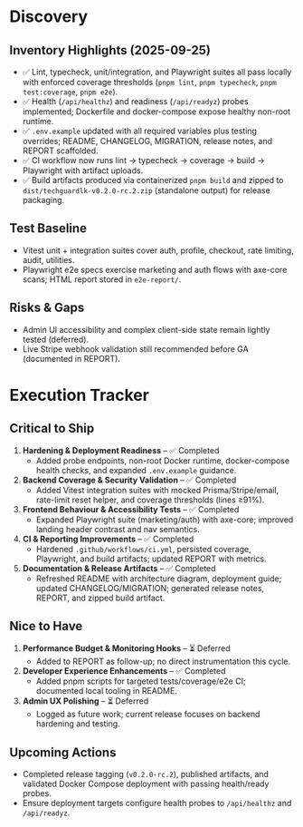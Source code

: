 # Discovery

## Inventory Highlights (2025-09-25)
- ✅ Lint, typecheck, unit/integration, and Playwright suites all pass locally with enforced coverage thresholds (`pnpm lint`, `pnpm typecheck`, `pnpm test:coverage`, `pnpm e2e`).
- ✅ Health (`/api/healthz`) and readiness (`/api/readyz`) probes implemented; Dockerfile and docker-compose expose healthy non-root runtime.
- ✅ `.env.example` updated with all required variables plus testing overrides; README, CHANGELOG, MIGRATION, release notes, and REPORT scaffolded.
- ✅ CI workflow now runs lint → typecheck → coverage → build → Playwright with artifact uploads.
- ✅ Build artifacts produced via containerized `pnpm build` and zipped to `dist/techguardlk-v0.2.0-rc.2.zip` (standalone output) for release packaging.

## Test Baseline
- Vitest unit + integration suites cover auth, profile, checkout, rate limiting, audit, utilities.
- Playwright e2e specs exercise marketing and auth flows with axe-core scans; HTML report stored in `e2e-report/`.

## Risks & Gaps
- Admin UI accessibility and complex client-side state remain lightly tested (deferred).
- Live Stripe webhook validation still recommended before GA (documented in REPORT).

# Execution Tracker

## Critical to Ship
1. **Hardening & Deployment Readiness** – ✅ Completed  
   - Added probe endpoints, non-root Docker runtime, docker-compose health checks, and expanded `.env.example` guidance.
2. **Backend Coverage & Security Validation** – ✅ Completed  
   - Added Vitest integration suites with mocked Prisma/Stripe/email, rate-limit reset helper, and coverage thresholds (lines ≥91%).
3. **Frontend Behaviour & Accessibility Tests** – ✅ Completed  
   - Expanded Playwright suite (marketing/auth) with axe-core; improved landing header contrast and nav semantics.
4. **CI & Reporting Improvements** – ✅ Completed  
   - Hardened `.github/workflows/ci.yml`, persisted coverage, Playwright, and build artifacts; updated REPORT with metrics.
5. **Documentation & Release Artifacts** – ✅ Completed  
   - Refreshed README with architecture diagram, deployment guide; updated CHANGELOG/MIGRATION; generated release notes, REPORT, and zipped build artifact.

## Nice to Have
1. **Performance Budget & Monitoring Hooks** – ⏳ Deferred  
   - Added to REPORT as follow-up; no direct instrumentation this cycle.
2. **Developer Experience Enhancements** – ✅ Completed  
   - Added pnpm scripts for targeted tests/coverage/e2e CI; documented local tooling in README.
3. **Admin UX Polishing** – ⏳ Deferred  
   - Logged as future work; current release focuses on backend hardening and testing.

## Upcoming Actions
- Completed release tagging (`v0.2.0-rc.2`), published artifacts, and validated Docker Compose deployment with passing health/ready probes.
- Ensure deployment targets configure health probes to `/api/healthz` and `/api/readyz`.
